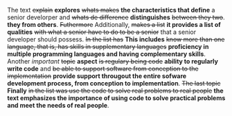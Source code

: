 
The text ~~explain~~ __explores__ ~~whats makes~~ **the characteristics that define** a senior develorper and ~~whats de difference~~ **distinguishes** ~~between they two~~. **they from others**. ~~Futhermore~~ Additionally, ~~makes a list~~ **it provides a list of qualities**  ~~with what a senior have to do to be a senior~~ that a senior developer should possess. ~~In the list has~~ **This includes** ~~know more than one language, that is, has skills in supplementary languages~~ **proficiency in multiple programming languages and having complementary skills**. Another *important* ~~topic~~ **aspect** ~~is regulary being code~~ **ability to regularly write code** and ~~be able to support software from conception to the implementation~~ **provide support througout the entire sofware development process, from conception to implementation**. ~~The last topic~~ **Finally** ~~in the list was use the code to solve real problems to real people~~ **the text emphasizes the importance of using code to solve practical problems and meet the needs of real people**.

